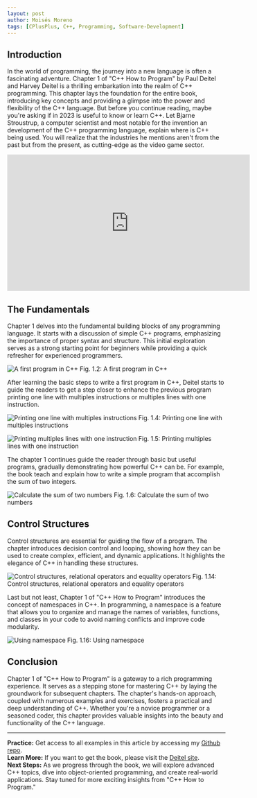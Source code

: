```yaml
---
layout: post
author: Moisés Moreno
tags: [CPlusPlus, C++, Programming, Software-Development]
---
```


## Introduction
In the world of programming, the journey into a new language is often a fascinating adventure. Chapter 1 of "C++ How to Program" by Paul Deitel and Harvey Deitel is a thrilling embarkation into the realm of C++ programming. This chapter lays the foundation for the entire book, introducing key concepts and providing a glimpse into the power and flexibility of the C++ language.
But before you continue reading, maybe you're asking if in 2023 is useful to know or learn C++. Let Bjarne Stroustrup, a computer scientist and most notable for the invention an development of the C++ programming language, explain where is C++ being used. You will realize that the industries he mentions aren't from the past but from the present, as cutting-edge as the video game sector.

<iframe width="560" height="315" src="https://www.youtube.com/embed/UdTzHmjMYBc?si=qP_GKonl7KDDmV_p" title="YouTube video player" frameborder="0" allow="accelerometer; autoplay; clipboard-write; encrypted-media; gyroscope; picture-in-picture; web-share" allowfullscreen></iframe>

## The Fundamentals
Chapter 1 delves into the fundamental building blocks of any programming language. It starts with a discussion of simple C++ programs, emphasizing the importance of proper syntax and structure. This initial exploration serves as a strong starting point for beginners while providing a quick refresher for experienced programmers.

![A first program in C++](https://github.com/it-moisesmoreno/cpp/blob/main/CppComoProgramar/Capitulo_1/Fig1_2.png?raw=true)
Fig. 1.2: A first program in C++


After learning the basic steps to write a first program in C++, Deitel starts to guide the readers to get a step closer to enhance the previous program printing one line with multiples instructions or multiples lines with one instruction.

![Printing one line with multiples instructions](https://github.com/it-moisesmoreno/cpp/blob/main/CppComoProgramar/Capitulo_1/Fig1_4.png?raw=true)
Fig. 1.4: Printing one line with multiples instructions

![Printing multiples lines with one instruction](https://github.com/it-moisesmoreno/cpp/blob/main/CppComoProgramar/Capitulo_1/Fig1_5.png?raw=true)
Fig. 1.5: Printing multiples lines with one instruction

The chapter 1 continues guide the reader through basic but useful programs, gradually demonstrating how powerful C++ can be. For example, the book teach and explain how to write a simple program that accomplish the sum of two integers.

![Calculate the sum of two numbers](https://github.com/it-moisesmoreno/cpp/blob/main/CppComoProgramar/Capitulo_1/Fig1_6.png?raw=true)
Fig. 1.6: Calculate the sum of two numbers

## Control Structures
Control structures are essential for guiding the flow of a program. The chapter introduces decision control and looping, showing how they can be used to create complex, efficient, and dynamic applications. It highlights the elegance of C++ in handling these structures.

![Control structures, relational operators and equality operators](https://github.com/it-moisesmoreno/cpp/blob/main/CppComoProgramar/Capitulo_1/Fig1_14.png?raw=true)
Fig. 1.14: Control structures, relational operators and equality operators


Last but not least, Chapter 1 of "C++ How to Program" introduces the concept of namespaces in C++. In programming, a namespace is a feature that allows you to organize and manage the names of variables, functions, and classes in your code to avoid naming conflicts and improve code modularity.

![Using namespace](https://github.com/it-moisesmoreno/cpp/blob/main/CppComoProgramar/Capitulo_1/Fig1_16.png?raw=true)
Fig. 1.16: Using namespace

## Conclusion
Chapter 1 of "C++ How to Program" is a gateway to a rich programming experience. It serves as a stepping stone for mastering C++ by laying the groundwork for subsequent chapters. The chapter's hands-on approach, coupled with numerous examples and exercises, fosters a practical and deep understanding of C++. Whether you're a novice programmer or a seasoned coder, this chapter provides valuable insights into the beauty and functionality of the C++ language.

---

**Practice:** Get access to all examples in this article by accessing my [Github repo][github-repo].  
**Learn More:** If you want to get the book, please visit the [Deitel site][deitel-website].  
**Next Steps:** As we progress through the book, we will explore advanced C++ topics, dive into object-oriented programming, and create real-world applications. Stay tuned for more exciting insights from "C++ How to Program."

[github-repo]: https://github.com/it-moisesmoreno/cpp/tree/main/CppComoProgramar
[deitel-website]: https://deitel.com/c-plus-plus-how-to-program-10-e/